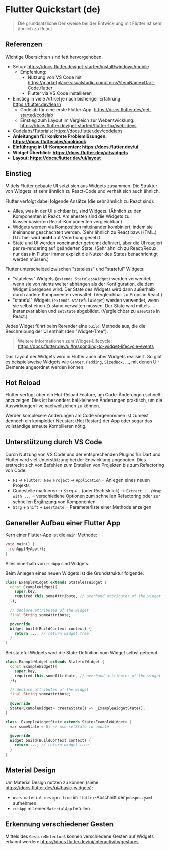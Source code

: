 # Flutter Quickstart (de)

> Die grundsätzliche Denkweise bei der Entwicklung mit Flutter ist sehr ähnlich zu React.

## Referenzen

Wichtige Übersichten sind fett hervorgehoben.

- Setup: https://docs.flutter.dev/get-started/install/windows/mobile
  - Empfehlung:
    - Nutzung von VS Code mit https://marketplace.visualstudio.com/items?itemName=Dart-Code.flutter
    - Flutter via VS Code installieren
- Einstieg in viele Artikel je nach bisheriger Erfahrung: https://flutter.dev/learn
  - Codelab für eine erste Flutter-App: https://docs.flutter.dev/get-started/codelab
  - Einstieg zum Layout im Vergleich zur Webentwicklung: https://docs.flutter.dev/get-started/flutter-for/web-devs
- Codelabs/Tutorials: https://docs.flutter.dev/codelabs
- **Anleitungen für konkrete Problemlösungen: https://docs.flutter.dev/cookbook**
- **Einführung in UI-Komponenten: https://docs.flutter.dev/ui**
- **Widget Überblick: https://docs.flutter.dev/ui/widgets**
- **Layout: https://docs.flutter.dev/ui/layout**

## Einstieg

Mittels Flutter gebaute UI setzt sich aus Widgets zusammen. Die Struktur von Widgets ist sehr ähnlich zu React-Code und verhält sich auch ähnlich.

Flutter verfolgt dabei folgende Ansätze (die sehr ähnlich zu React sind):

- Alles, was in der UI sichtbar ist, sind Widgets. (Ähnlich zu den Komponenten in React. Am ehesten sind die Widgets zu klassenbasierten React-Komponenten vergleichbar.)
- Widgets werden via Komposition miteinander kombiniert, indem sie ineinander geschachtelt werden. (Sehr ähnlich zu React bzw. HTML.) D.h. hier wird **nicht** auf Vererbung gesetzt.
- State und UI werden voneinander getrennt definiert, aber die UI reagiert per re-rendering auf geänderten State. (Sehr ähnlich zu React/Redux, nur dass in Flutter immer explizit die Nutzer des States benachrichtigt werden müssen.)

Flutter unterscheided zwischen "stateless" und "stateful" Widgets:

- "stateless" Widgets (`extends StatelessWidget`) werden verwendet, wenn sie von nichts weiter abhängen als der Konfiguration, die dem Widget übergeben wird. Der State des Widgets wird dann außerhalb durch andere Komponenten verwaltet. (Vergleichbar zu Props in React.)
- "stateful" Widgets (`extends StatefulWidget`) werden verwendet, wenn sie selbst einen Zustand verwalten müssen. Der State wird mittels Instanzvariablen und `setState` abgebildet. (Vergleichbar zu `useState` in React.)

Jedes Widget führt beim Rerender eine `build`-Methode aus, die die Beschreibung der UI enthält (den "Widget-Tree").

> Weitere Informationen zum Widget-Lifecycle: https://docs.flutter.dev/ui#responding-to-widget-lifecycle-events

Das Layout der Widgets wird in Flutter auch über Widgets realisiert. So gibt es beispielsweise Widgets wie `Center`, `Padding`, `SizedBox`, ..., mit denen UI-Elemente angeordnet werden können.

## Hot Reload

Flutter verfügt über ein Hot-Reload Feature, um Code-Änderungen schnell anzuzeigen. Dies ist besonders bei kleineren Änderungen praktisch, um die Auswirkungen live nachvollziehen zu können.

Werden komplexere Änderungen am Code vorgenommen ist zumeist dennoch ein kompletter Neustart (Hot Restart) der App oder sogar das vollständige erneute Kompilieren nötig.

## Unterstützung durch VS Code

Durch Nutzung von VS Code und der entsprechenden Plugins für Dart und Flutter wird viel Unterstützung bei der Entwicklung angeboten. Dies erstreckt sich von Befehlen zum Erstellen von Projekten bis zum Refactoring von Code.

- `F1` -> `Flutter: New Project` -> `Application` = Anlegen eines neuen Projekts
- Codestelle markieren -> `Strg` + `.` (oder Rechtsklick) -> `Extract ...`/`Wrap with ...` = verschiedene Optionen zum schnellen Refactoring oder zur schnellen Ergänzung von Komponenten
- `Strg` + `Shift` + `Leertaste` =  Parameterliste einer Methode anzeigen

## Genereller Aufbau einer Flutter App

Kern einer Flutter-App ist die `main`-Methode:

```dart
void main() {
  runApp(MyApp());
}
```

Alles innerhalb von `runApp` sind Widgets.

Beim Anlegen eines neuen Widgets ist die Grundstruktur folgende:

```dart
class ExampleWidget extends StatelessWidget {
  const ExampleWidget({
    super.key,
    required this.someAttribute, // overhand attributes of the widget
  });

  // declare attributes of the widget
  final String someAttribute;

  @override
  Widget build(BuildContext context) {
    return ...; // return widget tree
  }
}
```

Bei stateful Widgets wird die State-Definition vom Widget selbst getrennt.

```dart
class ExampleWidget extends StatefulWidget {
  const ExampleWidget({
    super.key,
    required this.someAttribute, // overhand attributes of the widget
  });

  // declare attributes of the widget
  final String someAttribute;

  @override
  State<ExampleWidget> createState() => _ExampleWidgetState();
}

class _ExampleWidgetState extends State<ExampleWidget> {
  var someState = 0; // use setState to update

  @override
  Widget build(BuildContext context) {
    return ...; // return widget tree
  }
}
```

## Material Design

Um Material Design nutzen zu können (siehe https://docs.flutter.dev/ui#basic-widgets):

- `uses-material-design: true` im `flutter`-Abschnitt der `pubspec.yaml` aufnehmen.
- `runApp` mit einer `MaterialApp` befüllen

## Erkennung verschiedener Gesten

Mittels des `GestureDetector`s können verschiedene Gesten auf Widgets erkannt werden: https://docs.flutter.dev/ui/interactivity/gestures
